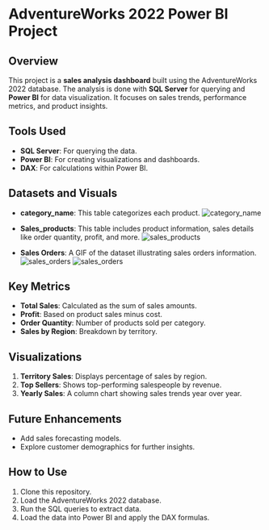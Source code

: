 # AdventureWorks 2022 Power BI Project

## Overview

This project is a **sales analysis dashboard** built using the AdventureWorks 2022 database. The analysis is done with **SQL Server** for querying and **Power BI** for data visualization. It focuses on sales trends, performance metrics, and product insights.

## Tools Used
- **SQL Server**: For querying the data.
- **Power BI**: For creating visualizations and dashboards.
- **DAX**: For calculations within Power BI.

## Datasets and Visuals

- **category_name**: This table categorizes each product.
![category_name](https://github.com/user-attachments/assets/6a4aa24b-9938-4e40-83e6-f8948a499973)


- **Sales_products**: This table includes product information, sales details like order quantity, profit, and more.
![sales_products](https://github.com/user-attachments/assets/534b9fad-a594-4d62-b5d9-d5cc3cf951d0)

- **Sales Orders**: A GIF of the dataset illustrating sales orders information.
![sales_orders](https://github.com/user-attachments/assets/2b6c0704-7851-47ba-a5e9-296611ddfa97)
![sales_orders](https://github.com/user-attachments/assets/c7a34b3b-19c3-454a-be10-4a7fcb64322e)


## Key Metrics
- **Total Sales**: Calculated as the sum of sales amounts.
- **Profit**: Based on product sales minus cost.
- **Order Quantity**: Number of products sold per category.
- **Sales by Region**: Breakdown by territory.

## Visualizations

1. **Territory Sales**: Displays percentage of sales by region.
2. **Top Sellers**: Shows top-performing salespeople by revenue.
3. **Yearly Sales**: A column chart showing sales trends year over year.

## Future Enhancements
- Add sales forecasting models.
- Explore customer demographics for further insights.

## How to Use

1. Clone this repository.
2. Load the AdventureWorks 2022 database.
3. Run the SQL queries to extract data.
4. Load the data into Power BI and apply the DAX formulas.

